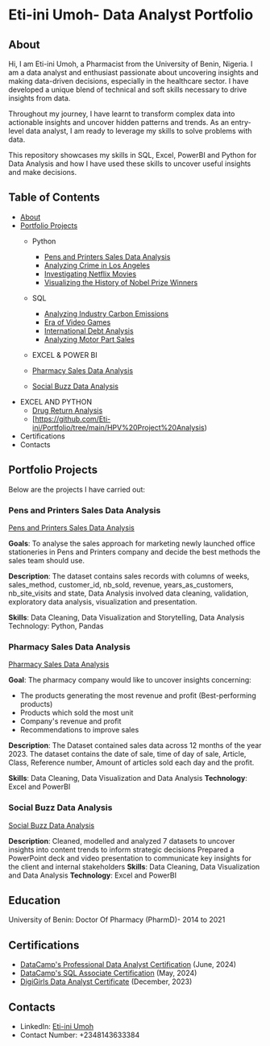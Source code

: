 # Eti-ini Umoh- Data Analyst Portfolio
## About
Hi, I am Eti-ini Umoh, a Pharmacist from the University of Benin, Nigeria. I am a data analyst and enthusiast passionate about uncovering insights and making data-driven decisions, especially in the healthcare sector. I have developed a unique blend of technical and soft skills necessary to drive insights from data. 

Throughout my journey, I have learnt to transform complex data into actionable insights and uncover  hidden patterns and trends. As an entry-level data analyst, I am ready to leverage my skills to solve problems with data.

This repository showcases my skills in SQL, Excel, PowerBI and Python for Data Analysis and how I have used these skills to uncover useful insights and make decisions.

## Table of Contents
- [About](https://github.com/Eti-ini/Portfolio/blob/main/README.md)
- [Portfolio Projects](https://github.com/Eti-ini/Portfolio/tree/main)
  - Python
    - [Pens and Printers Sales Data Analysis](https://github.com/Eti-ini/Portfolio/tree/main/Pens%20and%20Printers)
    - [Analyzing Crime in Los Angeles](https://github.com/Eti-ini/Portfolio/blob/main/Analyzing%20Crime%20in%20Los%20Angeles/notebook.ipynb)
    - [Investigating Netflix Movies](https://github.com/Eti-ini/Portfolio/blob/main/Investigating%20Netflix%20movies/notebook.ipynb)
    - [Visualizing the History of Nobel Prize Winners](https://github.com/Eti-ini/Portfolio/blob/main/Visualizing%20the%20History%20of%20Nobel%20Prize%20Winner/notebook.ipynb)

  - SQL
    - [Analyzing Industry Carbon Emissions](https://github.com/Eti-ini/Portfolio/blob/main/Analyzing%20Industry%20Carbon%20Emissions/notebook.ipynb)
    - [Era of Video Games](https://github.com/Eti-ini/Portfolio/blob/main/Era%20of%20video%20game/notebook.ipynb)
    - [International Debt Analysis](https://github.com/Eti-ini/Portfolio/blob/main/International%20Debt%20Analysis/notebook.ipynb)
    - [Analyzing Motor Part Sales](https://github.com/Eti-ini/Portfolio/blob/main/Analyzing%20Motorcycle%20Part%20Sales/notebook.ipynb)

  - EXCEL & POWER BI
   - [Pharmacy Sales Data Analysis](https://github.com/Eti-ini/Portfolio/tree/main/Pharmacy%20Sales%20Analysis)
   - [Social Buzz Data Analysis](https://github.com/Eti-ini/Portfolio/tree/main/Social%20Buzz%20Data%20Analysis)
- EXCEL AND PYTHON
    - [Drug Return Analysis](https://github.com/Eti-ini/Portfolio/blob/main/Drug%20Return%20Analysis/Drug%20Return%20Analysis.docx)
    - [https://github.com/Eti-ini/Portfolio/tree/main/HPV%20Project%20Analysis)
- Certifications
- Contacts

## Portfolio Projects
Below are the projects I have carried out:
### Pens and Printers Sales Data Analysis
[Pens and Printers Sales Data Analysis](https://github.com/Eti-ini/Portfolio/tree/main/Pens%20and%20Printers)

**Goals**: To analyse the sales approach for marketing newly launched office stationeries in Pens and Printers company and decide the best methods the sales team should use.

**Description**: The dataset contains sales records with columns of weeks,  sales_method, customer_id, nb_sold, revenue, years_as_customers, nb_site_visits and state, Data Analysis involved data cleaning, validation, exploratory data analysis, visualization and presentation.

**Skills**: Data Cleaning, Data Visualization and Storytelling, Data Analysis
Technology: Python, Pandas

### Pharmacy Sales Data Analysis
[Pharmacy Sales Data Analysis](https://github.com/Eti-ini/Portfolio/tree/main/Pharmacy%20Sales%20Analysis)

**Goal**:
The pharmacy company would like to uncover insights concerning:
- The products generating the most revenue and profit (Best-performing products)
- Products which sold the most unit
- Company's revenue and profit
- Recommendations to improve sales

**Description**: The Dataset contained sales data across 12 months of the year 2023. The dataset contains the date of sale, time of day of sale, Article, Class, Reference number, Amount of articles sold each day and the profit.

**Skills**: Data Cleaning, Data Visualization and Data Analysis
**Technology**: Excel and PowerBI

### Social Buzz Data Analysis
[Social Buzz Data Analysis](https://github.com/Eti-ini/Portfolio/tree/main/Social%20Buzz%20Data%20Analysis)

**Description**:
Cleaned, modelled and analyzed 7 datasets to uncover insights into content trends to inform strategic decisions
Prepared a PowerPoint deck and video presentation to communicate key insights for the client and internal stakeholders
**Skills**: Data Cleaning, Data Visualization and Data Analysis
**Technology**: Excel and PowerBI
## Education
University of Benin: Doctor Of Pharmacy (PharmD)- 2014 to 2021

## Certifications
- [DataCamp's Professional Data Analyst Certification](https://www.datacamp.com/certificate/DA0021489845053) (June, 2024)
- [DataCamp's SQL Associate Certification](https://www.datacamp.com/certificate/SQA0010023658224) (May, 2024)
- [DigiGirls Data Analyst Certificate](https://www.linkedin.com/posts/eti-ini-umoh-419b661a8_digigirls-ukaid-activity-7151120583303278594-aVyP?utm_source=share&utm_medium=member_desktop) (December, 2023)

## Contacts
- LinkedIn: [Eti-ini Umoh](https://www.linkedin.com/in/eti-ini-umoh-419b661a8)
- Contact Number: +2348143633384



     
